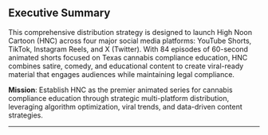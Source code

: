 ## Executive Summary

This comprehensive distribution strategy is designed to launch High Noon Cartoon (HNC) across four major social media platforms: YouTube Shorts, TikTok, Instagram Reels, and X (Twitter). With 84 episodes of 60-second animated shorts focused on Texas cannabis compliance education, HNC combines satire, comedy, and educational content to create viral-ready material that engages audiences while maintaining legal compliance.

**Mission**: Establish HNC as the premier animated series for cannabis compliance education through strategic multi-platform distribution, leveraging algorithm optimization, viral trends, and data-driven content strategies.

---
